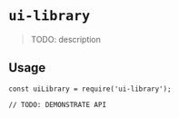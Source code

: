# `ui-library`

> TODO: description

## Usage

```
const uiLibrary = require('ui-library');

// TODO: DEMONSTRATE API
```
